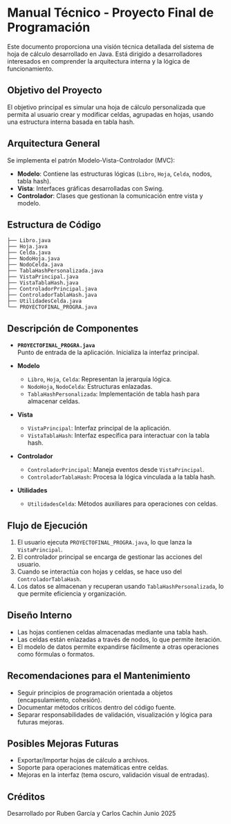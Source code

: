 # Manual Técnico - Proyecto Final de Programación

Este documento proporciona una visión técnica detallada del sistema de hoja de cálculo desarrollado en Java. Está dirigido a desarrolladores interesados en comprender la arquitectura interna y la lógica de funcionamiento.

## Objetivo del Proyecto
El objetivo principal es simular una hoja de cálculo personalizada que permita al usuario crear y modificar celdas, agrupadas en hojas, usando una estructura interna basada en tabla hash.

## Arquitectura General
Se implementa el patrón Modelo-Vista-Controlador (MVC):

- **Modelo**: Contiene las estructuras lógicas (`Libro`, `Hoja`, `Celda`, nodos, tabla hash).
- **Vista**: Interfaces gráficas desarrolladas con Swing.
- **Controlador**: Clases que gestionan la comunicación entre vista y modelo.

## Estructura de Código

```
├── Libro.java
├── Hoja.java
├── Celda.java
├── NodoHoja.java
├── NodoCelda.java
├── TablaHashPersonalizada.java
├── VistaPrincipal.java
├── VistaTablaHash.java
├── ControladorPrincipal.java
├── ControladorTablaHash.java
├── UtilidadesCelda.java
└── PROYECTOFINAL_PROGRA.java
```

## Descripción de Componentes

- **`PROYECTOFINAL_PROGRA.java`**  
  Punto de entrada de la aplicación. Inicializa la interfaz principal.

- **Modelo**  
  - `Libro`, `Hoja`, `Celda`: Representan la jerarquía lógica.
  - `NodoHoja`, `NodoCelda`: Estructuras enlazadas.
  - `TablaHashPersonalizada`: Implementación de tabla hash para almacenar celdas.

- **Vista**  
  - `VistaPrincipal`: Interfaz principal de la aplicación.
  - `VistaTablaHash`: Interfaz específica para interactuar con la tabla hash.

- **Controlador**  
  - `ControladorPrincipal`: Maneja eventos desde `VistaPrincipal`.
  - `ControladorTablaHash`: Procesa la lógica vinculada a la tabla hash.

- **Utilidades**  
  - `UtilidadesCelda`: Métodos auxiliares para operaciones con celdas.

## Flujo de Ejecución

1. El usuario ejecuta `PROYECTOFINAL_PROGRA.java`, lo que lanza la `VistaPrincipal`.
2. El controlador principal se encarga de gestionar las acciones del usuario.
3. Cuando se interactúa con hojas y celdas, se hace uso del `ControladorTablaHash`.
4. Los datos se almacenan y recuperan usando `TablaHashPersonalizada`, lo que permite eficiencia y organización.

## Diseño Interno

- Las hojas contienen celdas almacenadas mediante una tabla hash.
- Las celdas están enlazadas a través de nodos, lo que permite iteración.
- El modelo de datos permite expandirse fácilmente a otras operaciones como fórmulas o formatos.

## Recomendaciones para el Mantenimiento

- Seguir principios de programación orientada a objetos (encapsulamiento, cohesión).
- Documentar métodos críticos dentro del código fuente.
- Separar responsabilidades de validación, visualización y lógica para futuras mejoras.

## Posibles Mejoras Futuras
- Exportar/Importar hojas de cálculo a archivos.
- Soporte para operaciones matemáticas entre celdas.
- Mejoras en la interfaz (tema oscuro, validación visual de entradas).

## Créditos
Desarrollado por Ruben García y Carlos Cachin
Junio 2025
